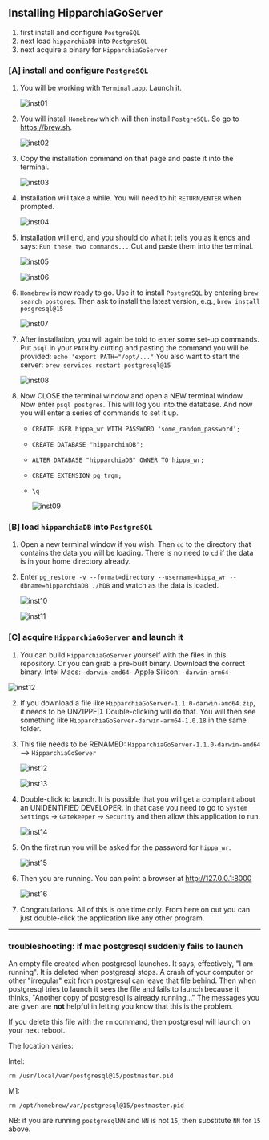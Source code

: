 ## Installing HipparchiaGoServer

1. first install and configure `PostgreSQL`
1. next load `hipparchiaDB` into `PostgreSQL`
1. next acquire a binary for `HipparchiaGoServer`

### [A] install and configure `PostgreSQL`

1. You will be working with `Terminal.app`. Launch it.

   ![inst01](../gitimg/macos_homebrew/01_terminal.png)

2. You will install `Homebrew` which will then install `PostgreSQL`. So go to https://brew.sh.

   ![inst02](../gitimg/macos_homebrew/02_brew.png)

3. Copy the installation command on that page and paste it into the terminal.

   ![inst03](../gitimg/macos_homebrew/03_install_brew.png)

4. Installation will take a while. You will need to hit `RETURN/ENTER` when prompted.
   
   ![inst04](../gitimg/macos_homebrew/04_install_confirm.png)

5. Installation will end, and you should do what it tells you as it ends and says: `Run these two commands...` Cut and paste them into the terminal.
 
   ![inst05](../gitimg/macos_homebrew/05_install_ends.png)

   ![inst06](../gitimg/macos_homebrew/06_add_to_path.png)

6. `Homebrew` is now ready to go. Use it to install `PostgreSQL` by entering `brew search postgres`. Then ask to install the latest version, e.g., `brew install posgresql@15`

   ![inst07](../gitimg/macos_homebrew/07_install_psql.png)

7. After installation, you will again be told to enter some set-up commands. Put `psql` in your `PATH` by cutting and pasting the command you will be provided: `echo 'export PATH="/opt/..."`
You also want to start the server: `brew services restart postgresql@15`

   ![inst08](../gitimg/macos_homebrew/08_psqlpath_and_start.png)

8. Now CLOSE the terminal window and open a NEW terminal window. Now enter `psql postgres`. This will log you into the database. And now you will enter a series of commands to set it up.

   - `CREATE USER hippa_wr WITH PASSWORD 'some_random_password';`
   - `CREATE DATABASE "hipparchiaDB";`
   - `ALTER DATABASE "hipparchiaDB" OWNER TO hippa_wr;`
   - `CREATE EXTENSION pg_trgm;`
   - `\q`
   
     ![inst09](../gitimg/macos_homebrew/09_inside_psql.png)
   
### [B] load `hipparchiaDB` into `PostgreSQL`

1. Open a new terminal window if you wish. Then `cd` to the directory that contains the
   data you will be loading. There is no need to `cd` if the data is in your home directory already. 

2. Enter `pg_restore -v --format=directory --username=hippa_wr --dbname=hipparchiaDB ./hDB` and watch as the data is loaded.

   ![inst10](../gitimg/macos_homebrew/10_loading.png)

   ![inst11](../gitimg/macos_homebrew/11_load_ends.png)

### [C] acquire `HipparchiaGoServer` and launch it

1. You can build `HipparchiaGoServer` yourself with the files in this repository. Or you can grab a pre-built binary. Download the correct binary. Intel Macs: `-darwin-amd64-` Apple Silicon: `-darwin-arm64-`

![inst12](../gitimg/windows/16_getbinary.png)

2. If you download a file like `HipparchiaGoServer-1.1.0-darwin-amd64.zip`, it needs to be UNZIPPED. Double-clicking will do that. You will then see something like `HipparchiaGoServer-darwin-arm64-1.0.18` in the same folder.

3. This file needs to be RENAMED: `HipparchiaGoServer-1.1.0-darwin-amd64` --> `HipparchiaGoServer`

   ![inst12](../gitimg/macos_homebrew/12_renamea.png)

   ![inst13](../gitimg/macos_homebrew/13_renameb.png)

4. Double-click to launch. It is possible that you will get a complaint about an UNIDENTIFIED DEVELOPER. In that case you need to go to `System Settings` -> `Gatekeeper` -> `Security` and then allow this application to run.

   ![inst14](../gitimg/macos_homebrew/14_gatekeeper.png)

5. On the first run you will be asked for the password for `hippa_wr`.

   ![inst15](../gitimg/macos_homebrew/15_firstrun.png)

6. Then you are running. You can point a browser at http://127.0.0.1:8000

   ![inst16](../gitimg/macos_homebrew/16_running.png)

7. Congratulations. All of this is one time only. From here on out you can just double-click the application like any other program.


--- 

### troubleshooting: if mac postgresql suddenly fails to launch

An empty file created when postgresql launches. It says, effectively, "I am running".
It is deleted when postgresql stops.
A crash of your computer or other "irregular" exit from postgresql can leave that file behind.
Then when postgresql tries to launch it sees the file and fails to launch because it thinks,
"Another copy of postgresql is already running..." The messages you are given are **not** helpful
in letting you know that this is the problem.

If you delete this file with the `rm` command, then postgresql will launch on your next reboot.

The location varies:

Intel:

`rm /usr/local/var/postgresql@15/postmaster.pid`

M1:

`rm /opt/homebrew/var/postgresql@15/postmaster.pid`

NB: if you are running `postgresqlNN` and `NN` is not `15`, then substitute `NN` for `15` above.